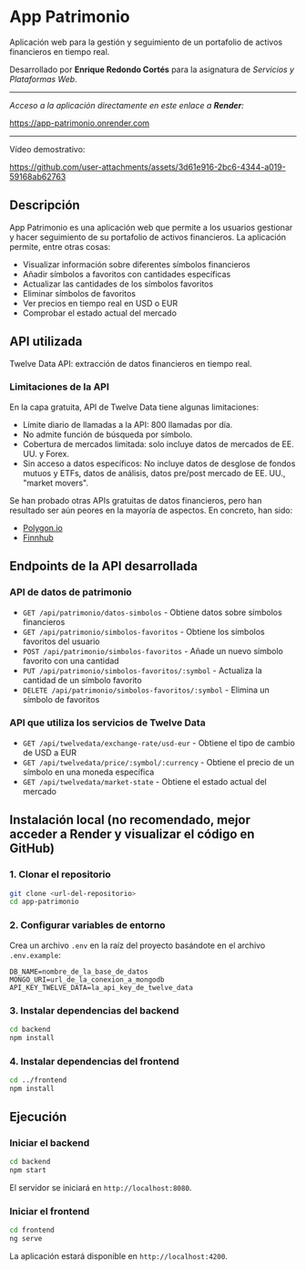# App Patrimonio

Aplicación web para la gestión y seguimiento de un portafolio de activos financieros en tiempo real.

Desarrollado por **Enrique Redondo Cortés** para la asignatura de *Servicios y Plataformas Web*.

***
*Acceso a la aplicación directamente en este enlace a **Render**:*

https://app-patrimonio.onrender.com
***

Vídeo demostrativo:

https://github.com/user-attachments/assets/3d61e916-2bc6-4344-a019-59168ab62763

## Descripción

App Patrimonio es una aplicación web que permite a los usuarios gestionar 
y hacer seguimiento de su portafolio de activos financieros. 
La aplicación permite, entre otras cosas:

- Visualizar información sobre diferentes símbolos financieros
- Añadir símbolos a favoritos con cantidades específicas
- Actualizar las cantidades de los símbolos favoritos
- Eliminar símbolos de favoritos
- Ver precios en tiempo real en USD o EUR
- Comprobar el estado actual del mercado

## API utilizada

Twelve Data API: extracción de datos financieros en tiempo real.

### Limitaciones de la API
 
En la capa gratuita, API de Twelve Data tiene algunas limitaciones:

- Límite diario de llamadas a la API: 800 llamadas por día.
- No admite función de búsqueda por símbolo.
- Cobertura de mercados limitada: solo incluye datos de mercados de EE. UU. y Forex.
- Sin acceso a datos específicos: No incluye datos de desglose de fondos mutuos y ETFs, 
  datos de análisis, datos pre/post mercado de EE. UU., "market movers".

Se han probado otras APIs gratuitas de datos financieros, pero han resultado ser aún peores en la mayoría de aspectos.
En concreto, han sido:

- [Polygon.io](https://polygon.io/)
- [Finnhub](https://finnhub.io/)


## Endpoints de la API desarrollada

### API de datos de patrimonio

- `GET /api/patrimonio/datos-simbolos` - Obtiene datos sobre símbolos financieros
- `GET /api/patrimonio/simbolos-favoritos` - Obtiene los símbolos favoritos del usuario
- `POST /api/patrimonio/simbolos-favoritos` - Añade un nuevo símbolo favorito con una cantidad
- `PUT /api/patrimonio/simbolos-favoritos/:symbol` - Actualiza la cantidad de un símbolo favorito
- `DELETE /api/patrimonio/simbolos-favoritos/:symbol` - Elimina un símbolo de favoritos

### API que utiliza los servicios de Twelve Data

- `GET /api/twelvedata/exchange-rate/usd-eur` - Obtiene el tipo de cambio de USD a EUR
- `GET /api/twelvedata/price/:symbol/:currency` - Obtiene el precio de un símbolo en una moneda específica
- `GET /api/twelvedata/market-state` - Obtiene el estado actual del mercado

## Instalación local (no recomendado, mejor acceder a Render y visualizar el código en GitHub)

### 1. Clonar el repositorio

```bash
git clone <url-del-repositorio>
cd app-patrimonio
```

### 2. Configurar variables de entorno

Crea un archivo `.env` en la raíz del proyecto basándote en el archivo `.env.example`:

```
DB_NAME=nombre_de_la_base_de_datos
MONGO_URI=url_de_la_conexion_a_mongodb
API_KEY_TWELVE_DATA=la_api_key_de_twelve_data
```

### 3. Instalar dependencias del backend

```bash
cd backend
npm install
```

### 4. Instalar dependencias del frontend

```bash
cd ../frontend
npm install
```

## Ejecución

### Iniciar el backend

```bash
cd backend
npm start
```

El servidor se iniciará en `http://localhost:8080`.

### Iniciar el frontend

```bash
cd frontend
ng serve
```

La aplicación estará disponible en `http://localhost:4200`.
